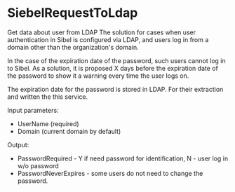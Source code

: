 # SiebelRequestToLdap
Get data about user from LDAP
The solution for cases when user authentication in Sibel is configured via LDAP, and users log in from a domain other than the organization's domain.

In the case of the expiration date of the password, such users cannot log in to Sibel. As a solution, it is proposed X days before the expiration date of the password to show it a warning every time the user logs on.

The expiration date for the password is stored in LDAP. For their extraction and written the this service.

Input parameters:
- UserName (required)
- Domain (current domain by default)

Output:
- PasswordRequired - Y if need password for identification, N - user log in w/o password
- PasswordNeverExpires - some users do not need to change the password.
